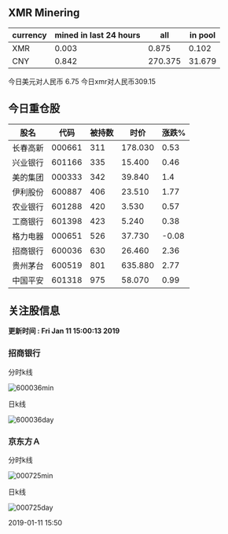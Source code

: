 ## XMR Minering

|currency|mined in last 24 hours|all|in pool|
|---|---|---|---|
|XMR|0.003|0.875|0.102|
|CNY|0.842|270.375|31.679|

今日美元对人民币 6.75	今日xmr对人民币309.15


## 今日重仓股 

|股名|代码|被持数|时价|涨跌%|
|---|---|---|---|---|
|长春高新|000661|311|178.030|0.53|
|兴业银行|601166|335|15.400|0.46|
|美的集团|000333|342|39.840|1.4|
|伊利股份|600887|406|23.510|1.77|
|农业银行|601288|420|3.530|0.57|
|工商银行|601398|423|5.240|0.38|
|格力电器|000651|526|37.730|-0.08|
|招商银行|600036|630|26.460|2.36|
|贵州茅台|600519|801|635.880|2.77|
|中国平安|601318|975|58.070|0.99|

## 关注股信息
**更新时间 : Fri Jan 11 15:00:13 2019**
### 招商银行 
分时k线

![600036min](http://image.sinajs.cn/newchart/min/n/sh600036.gif)

日k线

![600036day](http://image.sinajs.cn/newchart/daily/n/sh600036.gif)

### 京东方Ａ 
分时k线

![000725min](http://image.sinajs.cn/newchart/min/n/sz000725.gif)

日k线

![000725day](http://image.sinajs.cn/newchart/daily/n/sz000725.gif)

2019-01-11 15:50